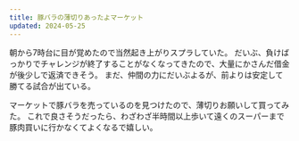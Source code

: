 ```yaml
---
title: 豚バラの薄切りあったよマーケット
updated: 2024-05-25
---
```


朝から7時台に目が覚めたので当然起き上がりスプラしていた。
だいぶ、負けばっかりでチャレンジが終了することがなくなってきたので、大量にかさんだ借金が後少しで返済できそう。
まだ、仲間の力にだいぶよるが、前よりは安定して勝てる試合が出ている。

マーケットで豚バラを売っているのを見つけたので、薄切りお願いして買ってみた。
これで良さそうだったら、わざわざ半時間以上歩いて遠くのスーパーまで豚肉買いに行かなくてよくなるで嬉しい。
